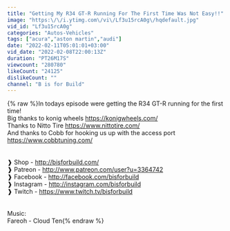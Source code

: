 ```yaml
---
title: "Getting My R34 GT-R Running For The First Time Was Not Easy!!"
image: "https:\/\/i.ytimg.com\/vi\/Lf3u15rcA0g\/hqdefault.jpg"
vid_id: "Lf3u15rcA0g"
categories: "Autos-Vehicles"
tags: ["acura","aston martin","audi"]
date: "2022-02-11T05:01:01+03:00"
vid_date: "2022-02-08T22:00:13Z"
duration: "PT26M17S"
viewcount: "280780"
likeCount: "24125"
dislikeCount: ""
channel: "B is for Build"
---
```

{% raw %}In todays episode were getting the R34 GT-R running for the first time!<br />Big thanks to konig wheels <a rel="nofollow" target="blank" href="https://konigwheels.com/">https://konigwheels.com/</a><br />Thanks to Nitto Tire <a rel="nofollow" target="blank" href="https://www.nittotire.com/">https://www.nittotire.com/</a><br />And thanks to Cobb for hooking us up with the access port<br /><a rel="nofollow" target="blank" href="https://www.cobbtuning.com/">https://www.cobbtuning.com/</a><br /><br /><br />❱ Shop - <a rel="nofollow" target="blank" href="http://bisforbuild.com/">http://bisforbuild.com/</a><br />❱ Patreon - <a rel="nofollow" target="blank" href="http://www.patreon.com/user?u=3364742">http://www.patreon.com/user?u=3364742</a><br />❱ Facebook - <a rel="nofollow" target="blank" href="http://facebook.com/bisforbuild">http://facebook.com/bisforbuild</a><br />❱ Instagram - <a rel="nofollow" target="blank" href="http://instagram.com/bisforbuild">http://instagram.com/bisforbuild</a><br />❱ Twitch - <a rel="nofollow" target="blank" href="https://www.twitch.tv/bisforbuild">https://www.twitch.tv/bisforbuild</a><br /><br /><br />Music:<br />Fareoh - Cloud Ten{% endraw %}
